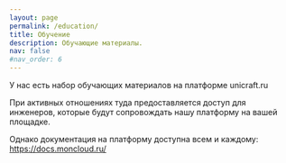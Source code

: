 ```yaml
---
layout: page
permalink: /education/
title: Обучение
description: Обучающие материалы.
nav: false
#nav_order: 6
---
```


У нас есть набор обучающих материалов на платформе unicraft.ru

При активных отношениях туда предоставляется доступ для инженеров, которые будут сопровождать нашу платформу на вашей площадке.

Однако документация на платформу доступна всем и каждому: https://docs.moncloud.ru/